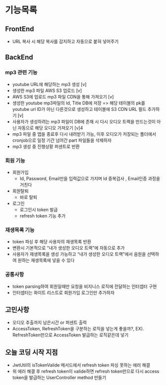 # 기능목록

## FrontEnd
- URL 복사 시 해당 복사를 감지하고 자동으로 붙혀 넣어주기

## BackEnd
### mp3 관련 기능
- youtube URL에 해당하는 mp3 생성 [v]
- 생성한 mp3 파일 AWS S3 업로드 [v]
- AWS S3에 업로드 mp3 파일 CDN을 통해 가져오기 [v]
- 생성한 youtube mp3파일의 Id, Title DB에 저장 => 해당 테이블의 pk를 youtube url ID가 아닌 다른것으로 생성하고 테이블에 S3 CDN URL 필드 추가하기 [v]
- 사용자가 생성하려는 mp3 파일이 DB에 존재 시 다시 오디오 트랙을 만드는것이 아닌 자동으로 해당 오디오 가져오기 [v]4
- mp3 파일 중 앱을 종료후 다시 내려받기 가능, 이후 오디오가 저장되는 폴더에서 cronjob으로 일정 기간 넘어간 part 파일들을 삭제하자
- mp3 생성 중 진행상황 퍼센트로 반환

### 회원 기능
- 회원가입
  - Id, Password, Email만을 입력값으로 가지며 Id 중복검사 , Email인증 과정을 거친다
- 회원탈퇴
  - 바로 탈퇴
- 로그인 
  - 로그인시 token 발급
  - refresh token 기능 추가 

### 재생목록 기능
- token 파싱 후 해당 사용자의 재생목록 반환
- 변환시 기본적으로 “내가 생성한 오디오 트랙”에 자동으로 추가
- 사용자가 재생목록을 생성 가능하고 “내가 생성한 오디오 트랙”에서 음원을 선택하여 원하는 재생목록에 넣을 수 있다

### 공통사항
- token parsing하여 회원일때만 요청을 비지니스 로직에 전달하는 인터셉터 구현
- 인터셉터는 화이트 리스트로 회원가입 로그인만 추가하자

## 고민사항
- 오디오 추출까지 남은시간 or 퍼센트 출력
- AccessToken, RefreshToken을 구분하는 로직을 넣는게 좋을까?, 
  EX). RefreshToken만으로 AccessToken 발급하는 로직같은데 넣기

## 오늘 코딩 시작 지점
- JwtUtil의 isTokenValide 메서드에서 refresh token 파싱 못하는 에러 해결
- 위 에러 해결 후 refresh token이 valide하면 refresh token만으로 다시 access token을 발급하는 UserController method 만들기

